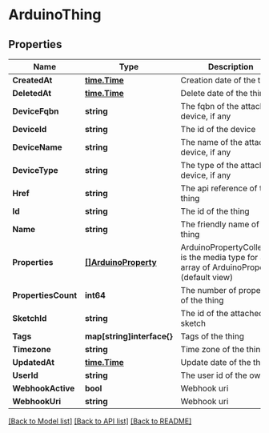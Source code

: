 # ArduinoThing

## Properties

Name | Type | Description | Notes
------------ | ------------- | ------------- | -------------
**CreatedAt** | [**time.Time**](time.Time.md) | Creation date of the thing | [optional] 
**DeletedAt** | [**time.Time**](time.Time.md) | Delete date of the thing | [optional] 
**DeviceFqbn** | **string** | The fqbn of the attached device, if any | [optional] 
**DeviceId** | **string** | The id of the device | [optional] 
**DeviceName** | **string** | The name of the attached device, if any | [optional] 
**DeviceType** | **string** | The type of the attached device, if any | [optional] 
**Href** | **string** | The api reference of this thing | 
**Id** | **string** | The id of the thing | 
**Name** | **string** | The friendly name of the thing | 
**Properties** | [**[]ArduinoProperty**](ArduinoProperty.md) | ArduinoPropertyCollection is the media type for an array of ArduinoProperty (default view) | [optional] 
**PropertiesCount** | **int64** | The number of properties of the thing | [optional] 
**SketchId** | **string** | The id of the attached sketch | [optional] 
**Tags** | **map[string]interface{}** | Tags of the thing | [optional] 
**Timezone** | **string** | Time zone of the thing | 
**UpdatedAt** | [**time.Time**](time.Time.md) | Update date of the thing | [optional] 
**UserId** | **string** | The user id of the owner | 
**WebhookActive** | **bool** | Webhook uri | [optional] 
**WebhookUri** | **string** | Webhook uri | [optional] 

[[Back to Model list]](../README.md#documentation-for-models) [[Back to API list]](../README.md#documentation-for-api-endpoints) [[Back to README]](../README.md)


